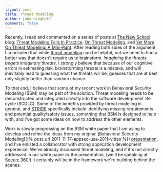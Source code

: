 ```yaml
---
layout: post
title: Threat Modeling
author: jabenninghoff
comments: false
---
```

Recently, I read and commented on a series of posts at [The New School](https://web.archive.org/web/20190710194248/https://newschoolsecurity.com/)
blog: [Threat Modeling Fails In Practice](https://web.archive.org/web/20170322105258/http://newschoolsecurity.com/2012/02/threat-modeling-fails-in-practice/),
[On Threat Modeling](https://web.archive.org/web/20170322103726/http://newschoolsecurity.com/2012/02/on-threat-modeling/),
and [Yet More On Threat Modeling: A Mini-Rant](https://web.archive.org/web/20170322163523/http://newschoolsecurity.com/2012/02/yet-more-on-threat-modeling-a-mini-rant/).
After reading both sides of the argument, I concluded that while [threat modeling](http://msdn.microsoft.com/en-us/library/ff648644.aspx)
can be helpful, but we need to find a better way that doesn't require us
to brainstorm. *Imagining the threats begets imaginary threats.* I
strongly believe that because of our cognitive errors in estimating
risk, brainstorming threats is a mistake, and will inevitably lead to
guessing what the threats will be, guesses that are at best only
slightly better than random chance.

To that end, I believe that some of my recent work in Behavioral
Security Modeling (BSM) may be part of the solution. Threat modeling
needs to be deconstructed and integrated directly into the software
development life cycle (SCDLC). Some of the benefits provided by threat
modeling in general, and
[STRIDE](http://msdn.microsoft.com/en-us/magazine/cc163519.aspx)
specifically include identifying missing requirements and potential
quality/safety issues, something that BSM is designed to help with, and
I've got some ideas on how to address the other elements.

Work is slowly progressing on the BSM white paper that I am using to
develop and refine the ideas from my original [Behavioral Security Modeling]({% post_url 2011-11-17-appsec-usa-2011-video %})
[presentation](/assets/bsm-owasp-20110922.pdf), and
I've enlisted a collaborator with strong application development
experience. We've already discussed threat modeling, and if it's not
directly addressed in our white paper or the presentation, (we'll be
speaking at [Secure 360](https://secure360.org/)!) it
certainly will be in the framework we're building behind the scenes.

